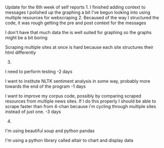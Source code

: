 Update for the 6th week of self reports
1.
I finished adding context to messages
I polished up the graphing a bit
I've begun looking into using multiple resources for webscraping
2.
Becaused of the way I structured the code, it was rough getting the pre and post context for the messages

I don't have that much data the is well suited for graphing so the graphs might be a bit boring

Scraping multiple sites at once is hard because each site structures their html differently

3.
I need to perform testing -2 days

I want to institute NLTK sentiment analysis in some way, probably more towards the end of the program -1 days

I want to improve my corpus code, possibly by comparing scraped resources from multiple news sites. If I do this properly I should be able to scrape faster than from 4-chan because i'm cycling through multiple sites instead of just one. -3 days

4.
I'm using beautiful soup and python pandas

I'm using a python library called altair to chart and display data
